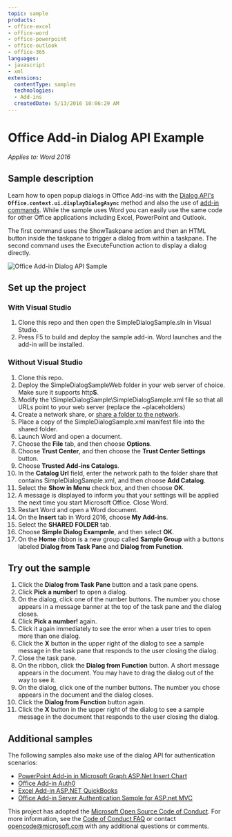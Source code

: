 ```yaml
---
topic: sample
products:
- office-excel
- office-word
- office-powerpoint
- office-outlook
- office-365
languages:
- javascript
- xml
extensions:
  contentType: samples
  technologies:
  - Add-ins
  createdDate: 5/13/2016 10:06:29 AM
---
```

# Office Add-in Dialog API Example

_Applies to: Word 2016_

## Sample description
Learn how to open popup dialogs in Office Add-ins with the [Dialog API's](http://dev.office.com/reference/add-ins/shared/officeui) **`Office.context.ui.displayDialogAsync`** method and also the use of [add-in commands](https://github.com/officedev/office-Add-in-Commands-Samples). While the sample uses Word you can easily use the same code for other Office applications including Excel, PowerPoint and Outlook. 

The first command uses the ShowTaskpane action and then an HTML button inside the taskpane to trigger a dialog from within a taskpane. The second command uses the ExecuteFunction action to display a dialog directly.


![Office Add-in Dialog API Sample](http://i.imgur.com/EQ8jxDI.png)

## Set up the project
### With Visual Studio
1.  Clone this repo and then open the SimpleDialogSample.sln in Visual Studio.
2.  Press F5 to build and deploy the sample add-in. Word launches and the add-in will be installed.

### Without Visual Studio
1. Clone this repo.
2. Deploy the SimpleDialogSampleWeb folder in your web server of choice. Make sure it supports http**S**. 
3. Modify the \SimpleDialogSample\SimpleDialogSample.xml file so that all URLs point to your web server (replace the ~placeholders)
1. Create a network share, or [share a folder to the network](https://technet.microsoft.com/en-us/library/cc770880.aspx).
2. Place a copy of the SimpleDialogSample.xml manifest file into the shared folder.
3. Launch Word and open a document.
4. Choose the **File** tab, and then choose **Options**.
5. Choose **Trust Center**, and then choose the **Trust Center Settings** button.
6. Choose **Trusted Add-ins Catalogs**.
7. In the **Catalog Url** field, enter the network path to the folder share that contains SimpleDialogSample.xml, and then choose **Add Catalog**.
8. Select the **Show in Menu** check box, and then choose **OK**.
9. A message is displayed to inform you that your settings will be applied the next time you start Microsoft Office. Close Word.
10. Restart Word and open a Word document.
2. On the **Insert** tab in Word 2016, choose **My Add-ins**.
3. Select the **SHARED FOLDER** tab.
4. Choose **Simple Dialog Exampmle**, and then select **OK**.
6. On the **Home** ribbon is a new group called **Sample Group** with a buttons labeled **Dialog from Task Pane** and **Dialog from Function**. 

## Try out the sample

1. Click the **Dialog from Task Pane** button and a task pane opens.
2. Click **Pick a number!** to open a dialog. 
3. On the dialog, click one of the number buttons. The number you chose appears in a message banner at the top of the task pane and the dialog closes.
4. Click **Pick a number!** again. 
5. Click it again immediately to see the error when a user tries to open more than one dialog.
6. Click the **X** button in the upper right of the dialog to see a sample message in the task pane that responds to the user closing the dialog.
7. Close the task pane.
8. On the ribbon, click the **Dialog from Function** button. A short message appears in the document. You may have to drag the dialog out of the way to see it.
9. On the dialog, click one of the number buttons. The number you chose appears in the document and the dialog closes.
10. Click the **Dialog from Function** button again.
11. Click the **X** button in the upper right of the dialog to see a sample message in the document that responds to the user closing the dialog.

## Additional samples
The following samples also make use of the dialog API for authentication scenarios:

- [PowerPoint Add-in in Microsoft Graph ASP.Net Insert Chart](https://github.com/OfficeDev/PowerPoint-Add-in-Microsoft-Graph-ASPNET-InsertChart)
- [Office Add-in Auth0](https://github.com/OfficeDev/Office-Add-in-Auth0)
- [Excel Add-in ASP.NET QuickBooks](https://github.com/OfficeDev/Excel-Add-in-ASPNET-QuickBooks)
- [Office Add-in Server Authentication Sample for ASP.net MVC](https://github.com/dougperkes/Office-Add-in-AspNetMvc-ServerAuth/tree/Office2016DisplayDialog)

This project has adopted the [Microsoft Open Source Code of Conduct](https://opensource.microsoft.com/codeofconduct/). For more information, see the [Code of Conduct FAQ](https://opensource.microsoft.com/codeofconduct/faq/) or contact [opencode@microsoft.com](mailto:opencode@microsoft.com) with any additional questions or comments.
